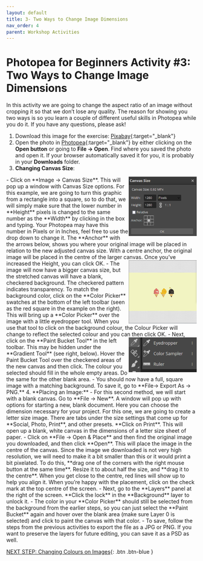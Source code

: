 ```yaml
---
layout: default
title: 3- Two Ways to Change Image Dimensions
nav_order: 4
parent: Workshop Activities
---
```

# Photopea for Beginners Activity #3: Two Ways to Change Image Dimensions
In this activity we are going to change the aspect ratio of an image without cropping it so that we don’t lose any quality. The reason for showing you two ways is so you learn a couple of different useful skills in Photopea while you do it. If you have any questions, please ask!

1. Download this image for the exercise: [Pixabay](https://pixabay.com/illustrations/ice-cream-drawing-pencil-759591/){:target="_blank"}
2. Open the photo in [Photopea](https://www.photopea.com/){:target="_blank"} by either clicking on the **Open button** or going to **File -> Open**. Find where you saved the photo and open it. If your browser automatically saved it for you, it is probably in your **Downloads** folder.
3. **Changing Canvas Size**:
  <img src="images/canvassize.png" style="float:right;width:180px;" alt="Canvas size">
- Click on **Image -> Canvas Size**. This will pop up a window with Canvas Size options. For this example, we are going to turn this graphic from a rectangle into a square, so to do that, we will simply make sure that the lower number in **Height** pixels is changed to the same number as the **Width** by clicking in the box and typing. Your Photopea may have this number in Pixels or in Inches, feel free to use the drop down to change it. The **Anchor** with the arrows below, shows you where your original image will be placed in relation to the new adjusted canvas size. With a centre anchor, the original image will be placed in the centre of the larger canvas. Once you’ve increased the Height, you can click OK.
  <img src="images/stretchedcanvas.png" style="float:right;width:180px;" alt="Stretched Canvas Example">
- The image will now have a bigger canvas size, but the stretched canvas will have a blank, checkered background. The checkered pattern indicates transparency. To match the background color, click on the **Color Picker** swatches at the bottom of the left toolbar (seen as the red square in the example on the right). This will bring up a **Color Picker** over the image with a little eyedropper tool. When you use that tool to click on the background colour, the Colour Picker will change to reflect the selected colour and you can then click OK. 
<img src="images/eyedropper.png" style="float:right;width:180px;" alt="Eyedropper tool">
- Next, click on the **Paint Bucket Tool** in the left toolbar. This may be hidden under the **Gradient Tool** (see right, below). Hover the Paint Bucket Tool over the checkered areas of the new canvas and then click. The colour you selected should fill in the whole empty areas. Do the same for the other blank area.
- You should now have a full, square image with a matching background. To save it, go to **File-> Export As -> PNG.**
4. **Placing an Image:**
- For this second method, we will start with a blank canvas. Go to **File -> New**. A window will pop up with options for starting a new, blank document. Here you can choose the dimension necessary for your project. For this one, we are going to create a letter size image. There  are tabs under the size settings that come up for **Social, Photo, Print**, and other presets. **Click on Print**. This will open up a blank, white canvas in the dimensions of a letter size sheet of paper. 
- Click on **File -> Open & Place** and then find the original image you downloaded, and then click **Open**. This will place the image in the centre of the canvas. Since the image we downloaded is not very high resolution, we will need to make it a bit smaller than this or it would print a bit pixelated. To do this, **drag one of the corners with the right mouse button at the same time**. Resize it to about half the size, and **drag it to the centre**. When you get close to the centre, red lines will show up to help you align it. When you’re happy with the placement, click on the check mark at the top centre of the screen. 
- Next, go to the **Layers** panel at the right of the screen. **Click the lock** in the **Background** layer to unlock it.
- The color in your **Color Picker** should still be selected from the background from the earlier steps, so you can just select the **Paint Bucket** again and hover over the blank area (make sure Layer 0 is selected) and click to paint the canvas with that color.
- To save, follow the steps from the previous activities to export the file as a JPG or PNG. If you want to preserve the layers for future editing, you can save it as a PSD as well. 

[NEXT STEP: Changing Colours on Images](changing-colors.html){: .btn .btn-blue }

